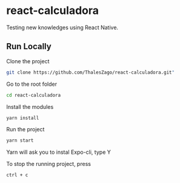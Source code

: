 # react-calculadora

Testing new knowledges using React Native.

## Run Locally

Clone the project

```bash
git clone https://github.com/ThalesZago/react-calculadora.git"
```

Go to the root folder

```bash
cd react-calculadora
```

Install the modules

```bash
yarn install
```

Run the project

```bash
yarn start
```

Yarn will ask you to instal Expo-cli, type Y

To stop the running project, press

```bash
ctrl + c
```
